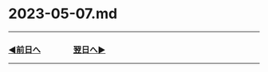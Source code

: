 # 2023-05-07.md

---
### [◀️前日へ](https://github.com/yuasys/chatty-journal/blob/main/2023/05/2023-05-06.md)&emsp;&emsp;&emsp;&emsp;[翌日へ▶️](https://github.com/yuasys/chatty-journal/blob/main/2023/05/2023-05-08.md)
---
